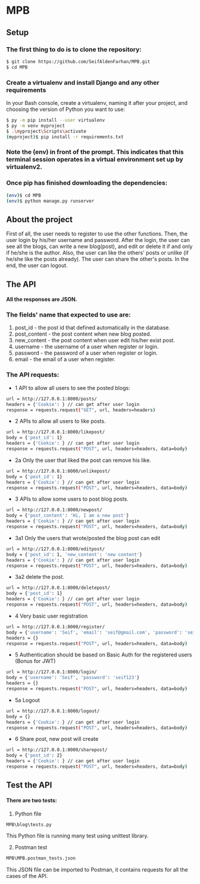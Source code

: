 # MPB
## Setup

### The first thing to do is to clone the repository:
```sh
$ git clone https://github.com/SeifAldenFarhan/MPB.git
$ cd MPB
```

### Create a virtualenv and install Django and any other requirements
In your Bash console, create a virtualenv, naming it after your project, and choosing the version of Python you want to use:
```sh
$ py -m pip install --user virtualenv
$ py -m venv myproject
$ .\myproject\Scripts\activate
(myproject)$ pip install -r requirements.txt
```

### Note the (env) in front of the prompt. This indicates that this terminal session operates in a virtual environment set up by virtualenv2.
### Once pip has finished downloading the dependencies:
```sh
(env)$ cd MPB
(env)$ python manage.py runserver
```

## About the project
First of all, the user needs to register to use the other functions.
Then, the user login by his/her username and password.
After the login, the user can see all the blogs, can write a new blog(post), and edit or delete it if and only if he/she is the author.
Also, the user can like the others' posts or unlike (if he/she like the posts already).
The user can share the other's posts.
In the end, the user can logout.

## The API
#### All the responses are JSON.
### The fields' name that expected to use are:
1. post_id - the post id that defined automatically in the database.
2. post_content - the post content when new blog posted.
3. new_content - the post content when user edit his/her exist post.
4. username - the username of a user when register or login.
5. password - the password of a user when register or login.
6. email - the email of a user when register.

### The API requests:
- 1 API to allow all users to see the posted blogs:
```sh
url = http://127.0.0.1:8000/posts/
headers = {'Cookie': } // can get after user login
response = requests.request("GET", url, headers=headers)
```

- 2 APIs to allow all users to like posts.
```sh
url = http://127.0.0.1:8000/likepost/
body = {'post_id': 1}
headers = {'Cookie': } // can get after user login
response = requests.request("POST", url, headers=headers, data=body)
```

- 2a Only the user that liked the post can remove his like.
```sh
url = http://127.0.0.1:8000/unlikepost/
body = {'post_id': 1}
headers = {'Cookie': } // can get after user login
response = requests.request("POST", url, headers=headers, data=body)
```
- 3 APIs to allow some users to post blog posts.
```sh
url = http://127.0.0.1:8000/newpost/
body = {'post_content': 'Hi, I am a new post'}
headers = {'Cookie': } // can get after user login
response = requests.request("POST", url, headers=headers, data=body)
```
- 3a1 Only the users that wrote/posted the blog post can edit
```sh
url = http://127.0.0.1:8000/editpost/
body = {'post_id': 1, 'new_content': 'new content'}
headers = {'Cookie': } // can get after user login
response = requests.request("POST", url, headers=headers, data=body)
```
- 3a2 delete the post.
```sh
url = http://127.0.0.1:8000/deletepost/
body = {'post_id': 1}
headers = {'Cookie': } // can get after user login
response = requests.request("POST", url, headers=headers, data=body)
```
- 4 Very basic user registration
```sh
url = http://127.0.0.1:8000/register/
body = {'username': 'Seif', 'email': 'seif@gmail.com', 'password': 'seif123'}
headers = {}
response = requests.request("POST", url, headers=headers, data=body)
```
- 5 Authentication should be based on Basic Auth for the registered users (Bonus for JWT)
```sh
url = http://127.0.0.1:8000/login/
body = {'username': 'Seif', 'password': 'seif123'}
headers = {}
response = requests.request("POST", url, headers=headers, data=body)
```
- 5a Logout
```sh
url = http://127.0.0.1:8000/logout/
body = {}
headers = {'Cookie': } // can get after user login
response = requests.request("POST", url, headers=headers, data=body)
```
- 6 Share post, new post will create
```sh
url = http://127.0.0.1:8000/sharepost/
body = {'post_id': 2}
headers = {'Cookie': } // can get after user login
response = requests.request("POST", url, headers=headers, data=body)
```

## Test the API
#### There are two tests:
1. Python file
```sh
MPB\blog\tests.py
```
This Python file is running many test using unittest library.

2. Postman test
```sh
MPB\MPB.postman_tests.json
```
This JSON file can be imported to Postman, it contains requests for all the cases of the API.

